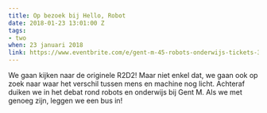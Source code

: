 ```yaml
---
title: Op bezoek bij Hello, Robot
date: 2018-01-23 13:01:00 Z
tags:
- two
when: 23 januari 2018
link: https://www.eventbrite.com/e/gent-m-45-robots-onderwijs-tickets-39290076677
---
```


We gaan kijken naar de originele R2D2! Maar niet enkel dat, we gaan ook op zoek naar waar het verschil tussen mens en machine nog licht. Achteraf duiken we in het debat rond robots en onderwijs bij Gent M. Als we met genoeg zijn, leggen we een bus in!
